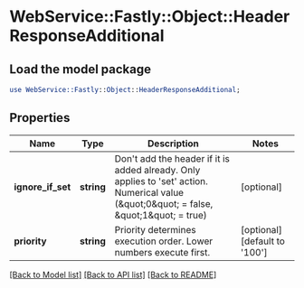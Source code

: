 # WebService::Fastly::Object::HeaderResponseAdditional

## Load the model package
```perl
use WebService::Fastly::Object::HeaderResponseAdditional;
```

## Properties
Name | Type | Description | Notes
------------ | ------------- | ------------- | -------------
**ignore_if_set** | **string** | Don&#39;t add the header if it is added already. Only applies to &#39;set&#39; action. Numerical value (\&quot;0\&quot; &#x3D; false, \&quot;1\&quot; &#x3D; true) | [optional] 
**priority** | **string** | Priority determines execution order. Lower numbers execute first. | [optional] [default to &#39;100&#39;]

[[Back to Model list]](../README.md#documentation-for-models) [[Back to API list]](../README.md#documentation-for-api-endpoints) [[Back to README]](../README.md)


